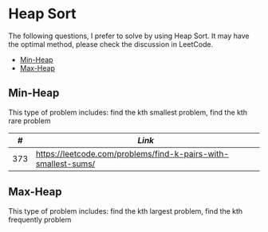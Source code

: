 # Heap Sort

The following questions, I prefer to solve by using Heap Sort. It may have the optimal method, please check the discussion in LeetCode.  

* [Min-Heap](##Min-Heap)
* [Max-Heap](##Max-Heap)

## Min-Heap

This type of problem includes: find the kth smallest problem, find the kth rare problem

| *#* | *Link* |
| ---- | --------------------------------------------------------------------- |
| 373 | https://leetcode.com/problems/find-k-pairs-with-smallest-sums/ |

## Max-Heap

This type of problem includes: find the kth largest problem, find the kth frequently problem